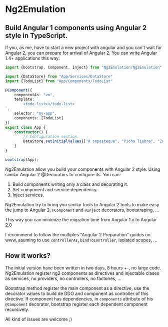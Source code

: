 # Ng2Emulation

## Build Angular 1 components using Angular 2 style in TypeScript.

If you, as me, have to start a new project with angular and you can't wait for Angular 2, you can prepare for arrival of Angular 2.
You can write Angular 1.4+ applications this way:

```typeScript
import {bootstrap, Component, Inject} from "Ng2Emulation/Ng2Emulation"

import {DataStore} from "App/Services/DataStore"
import {TodoList} from "App/Components/TodoList"

@Component({
    componentAs: "vm",
    template: `
        <todo-list></todo-list>
`,
    selector: "my-app",
    components: [TodoList]
})
export class App {
    constructor() {
        // Configuration section.
        DataStore.setInitialValues(["A sopesteque", "Picha liebre", "Zurre mierdas", "Chupa candaos", "Cascoporro"]);
    }
}

bootstrap(App);
```

Ng2Emulation allow you build your components with Angular 2 style. Using similar Angular 2 @Decorators to configure its. You can:

1. Build components writing only a class and decorating it.
2. Set component and service dependency.
3. Inject services.

Ng2Emulation try to bring you similar tools to Angular 2 tools to make easy the jump to Angular 2, `@Component` and `@Inject` decorators, bootstraping, ...

This way you can minimize the migration time from Angular 1.x to Angular 2.0

I recommend to follow the multiples "Angular 2 Preparation" guides on www, asuming to use `controllerAs`, `bindToController`, isolated scopes, ...

## How it works?

The initial versión have been written in two days, 8 hours +-, no large code.
Ng2Emulation register ng2 components as directives and injectable clases as services, no providers, no controllers, no factories, ...

Bootstrap method register the main component as a directive, use the decorator values to build de DDO and component as controller of this directive. If component has dependencies, in `components` attribute of his `@Component` decorator, bootstrap register each dependent component recursively.

All kind of issues are welcome ;)

